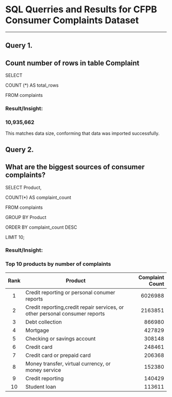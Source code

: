 # SQL Querries and Results for CFPB Consumer Complaints Dataset
---
## Query 1. 
## Count number of rows in table Complaint
SELECT 

COUNT (*) AS total_rows

FROM complaints

### Result/Insight: 
### 10,935,662

This matches data size, conforming that data was imported successfully.

## Query 2. 
## What are the biggest sources of consumer complaints?

 SELECT Product,
 
 COUNT(*) AS complaint_count

 FROM complaints
 
 GROUP BY Product

 ORDER BY complaint_count DESC
 
 LIMIT 10;

### Result/Insight:

### Top 10 products by number of complaints

| Rank | Product                                                                    | Complaint Count |
|:---:|-----------------------------------------------------------------------------|----------------:|
|  1  | Credit reporting or personal conumer reports                                |     6026988     |
|  2  | Credit reporting,credit repair services, or other personal consumer reports |     2163851     |
|  3  | Debt collection                                                             |      866980     |
|  4  | Mortgage                                                                    |      427829     |
|  5  | Checking or savings account                                                 |      308148     |
|  6  | Credit card                                                                 |      248461     |
|  7  | Credit card or prepaid card                                                 |      206368     |
|  8  | Money transfer, virtual currency, or money service                          |      152380     |
|  9  | Credit reporting                                                            |      140429     |
|  10 | Student loan                                                                |      113611     |
